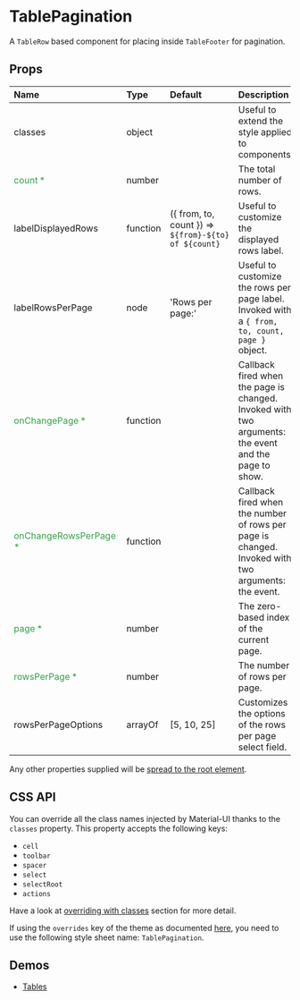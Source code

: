 <!--- This documentation is automatically generated, do not try to edit it. -->

# TablePagination

A `TableRow` based component for placing inside `TableFooter` for pagination.

## Props
| Name | Type | Default | Description |
|:-----|:-----|:--------|:------------|
| classes | object |  | Useful to extend the style applied to components. |
| <span style="color: #31a148">count *</span> | number |  | The total number of rows. |
| labelDisplayedRows | function | ({ from, to, count }) => `${from}-${to} of ${count}` | Useful to customize the displayed rows label. |
| labelRowsPerPage | node | 'Rows per page:' | Useful to customize the rows per page label. Invoked with a `{ from, to, count, page }` object. |
| <span style="color: #31a148">onChangePage *</span> | function |  | Callback fired when the page is changed. Invoked with two arguments: the event and the page to show. |
| <span style="color: #31a148">onChangeRowsPerPage *</span> | function |  | Callback fired when the number of rows per page is changed. Invoked with two arguments: the event. |
| <span style="color: #31a148">page *</span> | number |  | The zero-based index of the current page. |
| <span style="color: #31a148">rowsPerPage *</span> | number |  | The number of rows per page. |
| rowsPerPageOptions | arrayOf | [5, 10, 25] | Customizes the options of the rows per page select field. |

Any other properties supplied will be [spread to the root element](/customization/api#spread).

## CSS API

You can override all the class names injected by Material-UI thanks to the `classes` property.
This property accepts the following keys:
- `cell`
- `toolbar`
- `spacer`
- `select`
- `selectRoot`
- `actions`

Have a look at [overriding with classes](/customization/overrides#overriding-with-classes)
section for more detail.

If using the `overrides` key of the theme as documented
[here](/customization/themes#customizing-all-instances-of-a-component-type),
you need to use the following style sheet name: `TablePagination`.

## Demos

- [Tables](/demos/tables)

